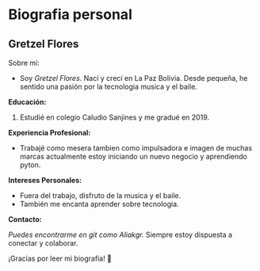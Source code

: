 # Biografia personal
## **Gretzel Flores**

Sobre mí:
- Soy *Gretzel Flores*. Nací y crecí en La Paz Bolivia. Desde pequeña, he sentido una pasión por la tecnologia musica y el baile.

**Educación:** 
1. Estudié en colegio Caludio Sanjines y me gradué en 2019.

**Experiencia Profesional:**
- Trabajé como mesera tambien como impulsadora e imagen de muchas marcas actualmente estoy iniciando un nuevo negocio y aprendiendo pyton.

**Intereses Personales:**
- Fuera del trabajo, disfruto de la musica y el baile.
- También  me encanta aprender sobre tecnologia.

**Contacto:**

_Puedes encontrarme en git como Aliakgr._
Siempre estoy dispuesta a conectar y colaborar.

¡Gracias por leer mi biografía! 🌟

